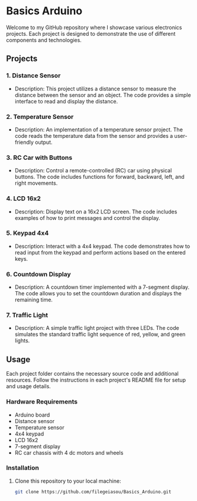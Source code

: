 # Basics Arduino


Welcome to my GitHub repository where I showcase various electronics projects. Each project is designed to demonstrate the use of different components and technologies.

## Projects

### 1. Distance Sensor
- Description: This project utilizes a distance sensor to measure the distance between the sensor and an object. The code provides a simple interface to read and display the distance.

### 2. Temperature Sensor
- Description: An implementation of a temperature sensor project. The code reads the temperature data from the sensor and provides a user-friendly output.

### 3. RC Car with Buttons
- Description: Control a remote-controlled (RC) car using physical buttons. The code includes functions for forward, backward, left, and right movements.

### 4. LCD 16x2
- Description: Display text on a 16x2 LCD screen. The code includes examples of how to print messages and control the display.

### 5. Keypad 4x4
- Description: Interact with a 4x4 keypad. The code demonstrates how to read input from the keypad and perform actions based on the entered keys.

### 6. Countdown Display
- Description: A countdown timer implemented with a 7-segment display. The code allows you to set the countdown duration and displays the remaining time.

### 7. Traffic Light
- Description: A simple traffic light project with three LEDs. The code simulates the standard traffic light sequence of red, yellow, and green lights.

## Usage
Each project folder contains the necessary source code and additional resources. Follow the instructions in each project's README file for setup and usage details.

### Hardware Requirements

- Arduino board
- Distance sensor
- Temperature sensor
- 4x4 keypad
- LCD 16x2
- 7-segment display
- RC car chassis with 4 dc motors and wheels

### Installation

1. Clone this repository to your local machine:

   ```bash
   git clone https://github.com/filegeiasou/Basics_Arduino.git
